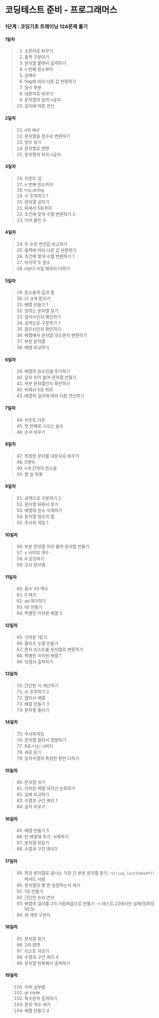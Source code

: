 # 코딩테스트 준비 - 프로그래머스
### 1단계 : 코딩기초 트레이닝 124문제 풀기
#### 1일차
> 1. 소문자로 바꾸기
> 2. 홀짝 구분하기
> 3. 문자열 붙여서 출력하기
> 4. n 번째 원소부터
> 5. 공배수
> 6. flag에 따라 다른 값 반환하기
> 7. 정수 부분
> 8. 대문자로 바꾸기
> 9. 문자열의 앞의 n글자
> 10. 길이에 따른 연산
#### 2일차
> 11. n의 배수
> 12. 문자열을 정수로 변환하기 
> 13. 정수 찾기 
> 14. 문자열로 변환 
> 15. 문자열의 뒤의 n글자
#### 3일차
> 16. 카운트 업
> 17. n 번째 원소까지
> 18. rny_string
> 19. 수 조작하기 1
> 20. 문자열 곱하기
> 21. 뒤에서 5등까지
> 22. 조건에 맞게 수열 변환하기 3
> 23. 이어 붙인 수
#### 4일차
> 24. 두 수의 연산값 비교하기
> 25. 홀짝에 따라 다른 값 반환하기
> 26. 조건에 맞게 수열 변환하기 1
> 27. 마지막 두 원소
> 28. n보다 커질 때까지 더하기
#### 5일차
> 29. 원소들의 곱과 합
> 30. 더 크게 합치기
> 31. 배열 만들기 1
> 32. 원하는 문자열 찾기
> 33. 접미사인지 확인하기
> 34. 공백으로 구분하기 1
> 35. 접두사인지 확인하기
> 36. 배열에서 문자열 대소문자 변환하기
> 37. 부분 문자열
> 38. 배열 비교하기
#### 6일차
> 39. 배열의 원소만큼 추가하기
> 40. 글자 이어 붙여 문자열 만들기
> 41. 부분 문자열인지 확인하기
> 42. 뒤에서 5등 위로
> 43. 배열의 길이에 따라 다른 연산하기
#### 7일차
> 44. 카운트 다운
> 45. 첫 번째로 나오는 음수
> 46. 순서 바꾸기
#### 8일차
> 47. 특정한 문자를 대문자로 바꾸기
> 48. 5명씩
> 49. n개 간격의 원소들
> 50. 할 일 목록
#### 9일차
> 51. 공백으로 구분하기 2
> 52. 문자열 바꿔서 찾기
> 53. 배열의 원소 삭제하기
> 54. 문자열 정수의 합
> 55. 주사위 게임 1
#### 10일차
> 56. 부분 문자열 이어 붙여 문자열 만들기
> 57. x 사이의 개수
> 58. A 강조하기
> 59. 꼬리 문자열
#### 11일차
> 60. 홀수 VS 짝수
> 61. 0 떼기
> 62. ad 제거하기
> 63. l로 만들기
> 64. 특별한 이차원 배열 2
#### 12일차
> 65. 가까운 1찾기
> 66. 콜라츠 수열 만들기
> 67. 문자 리스트를 문자열로 변환하기
> 68. 특별한 이차원 배열 1
> 69. 덧셈식 출력하기
#### 13일차
> 70. 간단한 식 계산하기
> 71. 수 조작하기 2
> 72. 접미사 배열
> 73. 배열 만들기 3
> 74. 문자열 돌리기
#### 14일차
> 75. 주사위게임
> 76. 문자열 잘라서 정렬하기
> 77. 9로 나눈 나머지
> 78. 세로 읽기
> 79. 등차수열의 특정한 항만 더하기
#### 15일차
> 80. 문자열 섞기
> 81. 이차원 배열 대각선 순회하기
> 82. 날짜 비교하기
> 83. 수열과 구간 쿼리 1
> 84. 글자 지우기
#### 16일차
> 85. 배열 만들기 5
> 86. 빈 배열에 추가, 삭제하기
> 87. 문자열 뒤집기
> 88. 수열과 구간 쿼리3
#### 17일차
> 89. 특정 문자열로 끝나는 가장 긴 부분 문자열 찾기 : `String.lastIndexOf()` 메서드 사용
> 90. 문자열이 몇 번 등장하는지 세기
> 91. 1로 만들기
> 92. 간단한 논리 연산
> 93. 배열의 길이를 2의 거듭제곱으로 만들기 -> 테스트 22에서만 실패(정확성95.5)
> 94. 세 개의 구분자
#### 18일차
> 95. 문자열 묶기
> 96. 2의 영역
> 97. 리스트 자르기
> 98. 수열과 구간 쿼리 4
> 99. 문자열 반복해서 출력하기
#### 19일차
> 100. 커피 심부름
> 101. qr code
> 102. 특수문자 출력하기
> 103. 문자 개수 세기
> 104. 배열 만들기 4
